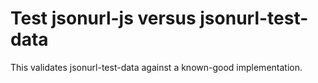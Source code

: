 # Test jsonurl-js versus jsonurl-test-data

This validates jsonurl-test-data against a known-good implementation.
